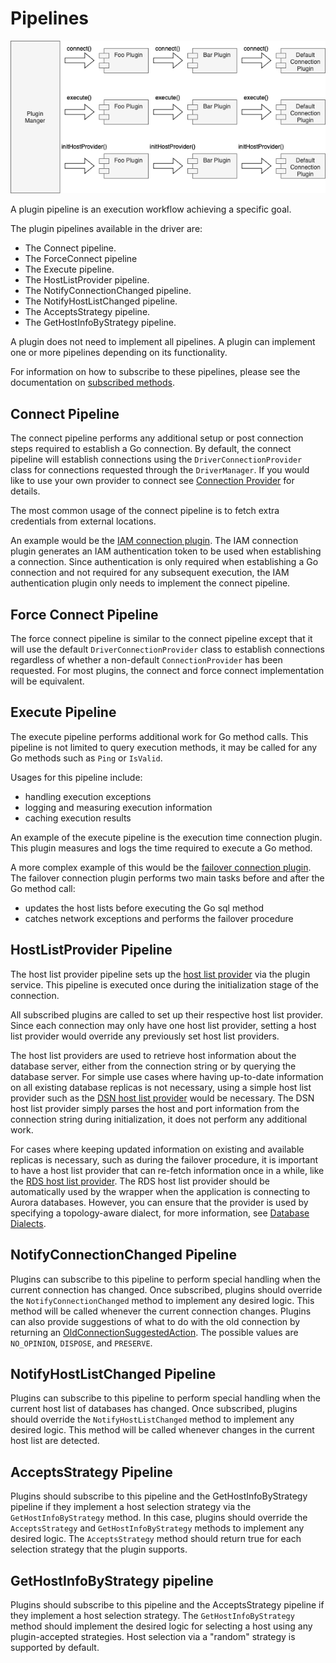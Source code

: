 # Pipelines

<div style="center"><img src="../images/pipelines.png" alt="diagram for the plugin service design"/></div>

A plugin pipeline is an execution workflow achieving a specific goal.

The plugin pipelines available in the driver are:
- The Connect pipeline.
- The ForceConnect pipeline
- The Execute pipeline.
- The HostListProvider pipeline.
- The NotifyConnectionChanged pipeline.
- The NotifyHostListChanged pipeline.
- The AcceptsStrategy pipeline.
- The GetHostInfoByStrategy pipeline.

A plugin does not need to implement all pipelines. A plugin can implement one or more pipelines depending on its functionality.

For information on how to subscribe to these pipelines, please see the documentation on [subscribed methods](./LoadablePlugins.md#subscribed-methods).

## Connect Pipeline

The connect pipeline performs any additional setup or post connection steps required to establish a Go connection. By default, the connect pipeline will establish connections using the `DriverConnectionProvider` class for connections requested through the `DriverManager`. If you would like to use your own provider to connect see [Connection Provider](../custom-config/ConnectionProvider.md) for details.

The most common usage of the connect pipeline is to fetch extra credentials from external locations.

An example would be the [IAM connection plugin](../user-guide/using-plugins/UsingTheIamAuthenticationPlugin.md). The IAM connection plugin generates an IAM authentication token to be used when establishing a connection. Since authentication is only required when establishing a Go connection and not required for any subsequent execution, the IAM authentication plugin only needs to implement the connect pipeline.

## Force Connect Pipeline

The force connect pipeline is similar to the connect pipeline except that it will use the default `DriverConnectionProvider` class to establish connections regardless of whether a non-default `ConnectionProvider` has been requested. For most plugins, the connect and force connect implementation will be equivalent.

## Execute Pipeline

The execute pipeline performs additional work for Go method calls. This pipeline is not limited to query execution methods, it may be called for any Go methods such as `Ping` or `IsValid`.

Usages for this pipeline include:

- handling execution exceptions
- logging and measuring execution information
- caching execution results

An example of the execute pipeline is the execution time connection plugin.
This plugin measures and logs the time required to execute a Go method.

A more complex example of this would be the [failover connection plugin](../user-guide/using-plugins/UsingTheFailoverPlugin.md).
The failover connection plugin performs two main tasks before and after the Go method call:

- updates the host lists before executing the Go sql method
- catches network exceptions and performs the failover procedure

## HostListProvider Pipeline

The host list provider pipeline sets up the [host list provider](./PluginService.md#host-list-providers) via the plugin service.
This pipeline is executed once during the initialization stage of the connection.

All subscribed plugins are called to set up their respective host list provider.
Since each connection may only have one host list provider,
setting a host list provider would override any previously set host list providers.

The host list providers are used to retrieve host information about the database server,
either from the connection string or by querying the database server.
For simple use cases where having up-to-date information on all existing database replicas is not necessary,
using a simple host list provider such as the [DSN host list provider](../../awssql/driver_infrastructure/dsn_host_list_provider.go) would be necessary.
The DSN host list provider simply parses the host and port information from the connection string during initialization,
it does not perform any additional work.

For cases where keeping updated information on existing and available replicas is necessary,
such as during the failover procedure, it is important to have a host list provider that can re-fetch information once in a while,
like the [RDS host list provider](../../awssql/driver_infrastructure/rds_host_list_provider.go).
The RDS host list provider should be automatically used by the wrapper when the application is connecting to Aurora databases.
However, you can ensure that the provider is used by specifying a topology-aware dialect, for more information, see [Database Dialects](../user-guide/DatabaseDialects.md).

## NotifyConnectionChanged Pipeline

Plugins can subscribe to this pipeline to perform special handling when the current connection has changed. Once 
subscribed, plugins should override the `NotifyConnectionChanged` method to implement any desired logic. This method 
will be called whenever the current connection changes. Plugins can also provide suggestions of what to do with the old 
connection by returning an
[OldConnectionSuggestedAction](../../awssql/driver_infrastructure/fixed_value_types.go). The possible values are `NO_OPINION`, `DISPOSE`, and `PRESERVE`.

## NotifyHostListChanged Pipeline

Plugins can subscribe to this pipeline to perform special handling when the current host list of databases has changed. 
Once subscribed, plugins should override the `NotifyHostListChanged` method to implement any desired logic. This method
will be called whenever changes in the current host list are detected.

## AcceptsStrategy Pipeline

Plugins should subscribe to this pipeline and the GetHostInfoByStrategy pipeline if they implement a host selection strategy via the `GetHostInfoByStrategy` method. In this case, plugins should override the `AcceptsStrategy` and `GetHostInfoByStrategy` methods to implement any desired logic. The `AcceptsStrategy` method should return true for each selection strategy that the plugin supports.

## GetHostInfoByStrategy pipeline

Plugins should subscribe to this pipeline and the AcceptsStrategy pipeline if they implement a host selection strategy. The `GetHostInfoByStrategy` method should implement the desired logic for selecting a host using any plugin-accepted strategies. Host selection via a "random" strategy is supported by default.

